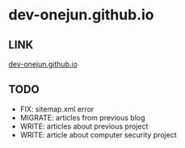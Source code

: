 # dev-onejun.github.io

## LINK

[dev-onejun.github.io](https://dev-onejun.github.io)

## TODO

* FIX: sitemap.xml error
* MIGRATE: articles from previous blog
* WRITE: articles about previous project
* WRITE: article about computer security project
